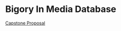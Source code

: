 # Bigory In Media Database

[Capstone Proposal](https://docs.google.com/document/d/1GIy4LwWKh6X36isgLwzILPHXZzgog_CfAB5AXcOfQzI/edit?usp=sharing)